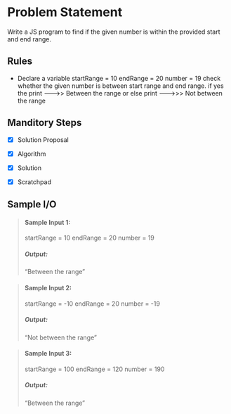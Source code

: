 # Problem Statement   

Write a JS program to find if the given number is within the provided start and end range.

## Rules

* Declare a variable 
   startRange = 10
   endRange = 20
   number = 19
   check whether the given number is between start range and end range.
   if yes the print --->> Between the range
   or else print --->>> Not between the range

## Manditory Steps

- [x] Solution Proposal
- [x] Algorithm
- [x] Solution
- [x] Scratchpad


## Sample I/O

> #### Sample Input 1:
> startRange = 10
> endRange = 20
> number = 19
>
> ##### Output:
> “Between the range”

> #### Sample Input 2:
> startRange = -10
> endRange = 20
> number = -19
>
> ##### Output:
> “Not between the range”

> #### Sample Input 3:
> startRange = 100
> endRange = 120
> number = 190
> ##### Output:
> “Between the range”

